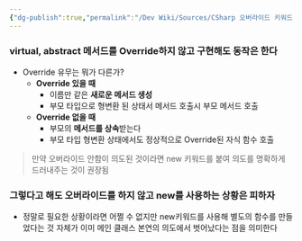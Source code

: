 ```yaml
---
{"dg-publish":true,"permalink":"/Dev Wiki/Sources/CSharp 오버라이드 키워드 유무의 차이/","tags":["dg-publish"],"noteIcon":"","created":"2025-05-23T01:28:14.326+09:00","updated":"2025-07-19T22:58:36.967+09:00"}
---
```


### virtual, abstract 메서드를 Override하지 않고 구현해도 동작은 한다

- Override 유무는 뭐가 다른가?
    - **Override 있을 때**
        - 이름만 같은 **새로운 메서드 생성**
        - 부모 타입으로 형변환 된 상태서 메서드 호출시 부모 메서드 호출
    - **Override 없을 때**
        - 부모의 **메서드를 상속**받는다
        - 부모 타입 형변환 상태에서도 정상적으로 Override된 자식 함수 호출

> 만약 오버라이드 안함이 의도된 것이라면 new 키워드를 붙여 의도를 명확하게 드러내주는 것이 권장됨

### 그렇다고 해도 오버라이드를 하지 않고 new를 사용하는 상황은 피하자

- 정말로 필요한 상황이라면 어쩔 수 없지만 new키워드를 사용해 별도의 함수를 만들었다는 것 자체가 이미 메인 클래스 본연의 의도에서 벗어났다는 점을 의미한다